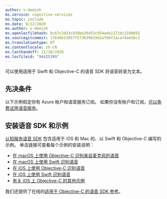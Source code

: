 ```yaml
---
author: v-demjoh
ms.service: cognitive-services
ms.topic: include
ms.date: 9/22/2020
ms.author: v-demjoh
ms.openlocfilehash: bc67c3433c939be39453c954ada1171dc210b692
ms.sourcegitcommit: 17b36b13857f573639d19d2afb6f2aca74ae56c1
ms.translationtype: HT
ms.contentlocale: zh-CN
ms.lasthandoff: 11/10/2020
ms.locfileid: "94425399"
---
```

可以使用适用于 Swift 和 Objective-C 的语音 SDK 将语音转录为文本。

## <a name="prerequisites"></a>先决条件

以下示例假定你有 Azure 帐户和语音服务订阅。 如果你没有帐户和订阅，[可以免费试用语音服务](../../../overview.md#try-the-speech-service-for-free)。

## <a name="install-speech-sdk-and-samples"></a>安装语音 SDK 和示例

[认知服务语音 SDK](https://github.com/Azure-Samples/cognitive-services-speech-sdk) 包含适用于 iOS 和 Mac 的、以 Swift 和 Objective-C 编写的示例。 单击链接可查看每个示例的安装说明：

* [在 macOS 上使用 Objective-C 识别来自麦克风的语音](https://github.com/Azure-Samples/cognitive-services-speech-sdk/tree/master/quickstart/objectivec/macos/from-microphone)
* [在 macOS 上使用 Swift 识别语音](https://github.com/Azure-Samples/cognitive-services-speech-sdk/tree/master/quickstart/swift/macos/from-microphone)
* [在 iOS 上使用 Objective-C 识别语音](https://github.com/Azure-Samples/cognitive-services-speech-sdk/tree/master/quickstart/objectivec/ios/from-microphone)
* [在 iOS 上使用 Swift 识别语音](https://github.com/Azure-Samples/cognitive-services-speech-sdk/tree/master/quickstart/swift/ios/from-microphone)
* [有关 iOS 上 Objective-C 的其他示例](https://github.com/Azure-Samples/cognitive-services-speech-sdk/tree/master/samples/objective-c/ios)

我们还提供了在线的[适用于 Objective-C 的语音 SDK 参考](/objectivec/cognitive-services/speech/)。